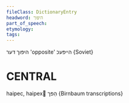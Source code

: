 ```yaml
---
fileClass: DictionaryEntry
headword: היפּוך
part_of_speech: 
etymology: 
tags: 
---
```

היפּוך
דער
'opposite'
הייפּעכ
{Soviet}

CENTRAL
========

haipec, haipex הֵפּך {Birnbaum transcriptions}